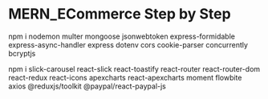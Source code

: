 # MERN_ECommerce Step by Step

npm i nodemon multer mongoose jsonwebtoken express-formidable express-async-handler express dotenv cors cookie-parser concurrently bcryptjs

npm i slick-carousel react-slick react-toastify react-router react-router-dom react-redux react-icons apexcharts react-apexcharts moment flowbite axios @reduxjs/toolkit @paypal/react-paypal-js
